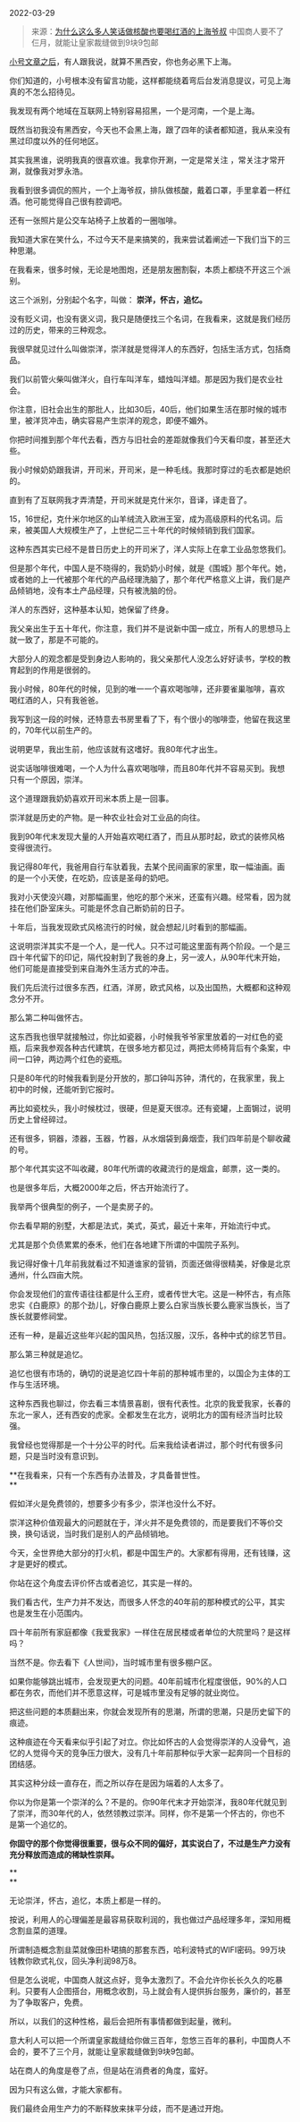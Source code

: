 2022-03-29

> 来源：[为什么这么多人笑话做核酸也要喝红酒的上海爷叔](http://mp.weixin.qq.com/s?__biz=MzU0MjYwNDU2Mw==&mid=2247504715&idx=1&sn=1d27d523f0bfacf74e133ae856b8ffdb&chksm=fb1abf37cc6d3621a3f3a2aca8728bf28ec26d0c9aa7968ecd8f2d05be9a8e45b9b2b612e475&scene=27#wechat_redirect)
> 中国商人要不了仨月，就能让皇家裁缝做到9块9包邮

[小号文章之后](http://mp.weixin.qq.com/s?__biz=MzU3NDc5Nzc0NQ==&mid=2247514915&idx=1&sn=8ab60c842d1bb3c7ec85cf0742ff0368&chksm=fd2e19fdca5990eb14d0c39693414c46e3d8924ebea14e39305b3a8762fb52ed7c72f204a617&scene=21#wechat_redirect)，有人跟我说，就算不黑西安，你也务必黑下上海。  

  

你们知道的，小号根本没有留言功能，这样都能绕着弯后台发消息提议，可见上海真的不怎么招待见。  

  

我发现有两个地域在互联网上特别容易招黑，一个是河南，一个是上海。  

  

既然当初我没有黑西安，今天也不会黑上海，跟了四年的读者都知道，我从来没有黑过印度以外的任何地区。  

  

其实我黑谁，说明我真的很喜欢谁。我拿你开涮，一定是常关注 ，常关注才常开涮，就像我对罗永浩。

  

我看到很多调侃的照片，一个上海爷叔，排队做核酸，戴着口罩，手里拿着一杯红酒。他可能觉得自己很有腔调吧。

  

还有一张照片是公交车站椅子上放着的一圈咖啡。  

  

我知道大家在笑什么，不过今天不是来搞笑的，我来尝试着阐述一下我们当下的三种思潮。  

  

在我看来，很多时候，无论是地图炮，还是朋友圈割裂，本质上都绕不开这三个派别。  

  

这三个派别，分别起个名字，叫做： **崇洋，怀古，追忆。**

  

没有贬义词，也没有褒义词，我只是随便找三个名词，在我看来，这就是我们经历过的历史，带来的三种观念。  

  

我很早就见过什么叫做崇洋，崇洋就是觉得洋人的东西好，包括生活方式，包括商品。

  

我们以前管火柴叫做洋火，自行车叫洋车，蜡烛叫洋蜡。那是因为我们是农业社会。  

  

你注意，旧社会出生的那批人，比如30后，40后，他们如果生活在那时候的城市里，被洋货冲击，确实容易产生崇洋的观念，即便不媚外。  

  

你把时间推到那个年代去看，西方与旧社会的差距就像我们今天看印度，甚至还大些。

  

我小时候奶奶跟我讲，开司米，开司米，是一种毛线。我那时穿过的毛衣都是她织的。

  

直到有了互联网我才弄清楚，开司米就是克什米尔，音译，译走音了。

  

15，16世纪，克什米尔地区的山羊绒流入欧洲王室，成为高级原料的代名词。后来，被美国人大规模生产了，上世纪二三十年代的时候倾销到我们国家。

  

这种东西其实已经不是昔日历史上的开司米了，洋人实际上在拿工业品忽悠我们。  

  

但是那个年代，中国人是不晓得的，我奶奶小时候，就是《围城》那个年代。她，或者她的上一代被那个年代的产品经理洗脑了，那个年代严格意义上讲，我们是产品倾销地，没有本土产品经理，只有被洗脑的份。  

  

洋人的东西好，这种基本认知，她保留了终身。  

  

我父亲出生于五十年代，你注意，我们并不是说新中国一成立，所有人的思想马上就一致了，那是不可能的。  

  

大部分人的观念都是受到身边人影响的，我父亲那代人没怎么好好读书，学校的教育起到的作用是很弱的。

  

我小时候，80年代的时候，见到的唯一一个喜欢喝咖啡，还非要雀巢咖啡，喜欢喝红酒的人，只有我爸爸。  

  

我写到这一段的时候，还特意去书房里看了下，有个很小的咖啡壶，他留在我这里的，70年代以前生产的。  

  

说明更早，我出生前，他应该就有这嗜好。我80年代才出生。

  

说实话咖啡很难喝，一个人为什么喜欢喝咖啡，而且80年代并不容易买到。我想只有一个原因，崇洋。  

  

这个道理跟我奶奶喜欢开司米本质上是一回事。  

  

崇洋就是历史的产物。是一种农业社会对工业品的向往。  

  

我到90年代末发现大量的人开始喜欢喝红酒了，而且从那时起，欧式的装修风格变得很流行。  

  

我记得80年代，我爸用自行车驮着我，去某个民间画家的家里，取一幅油画。画的是一个小天使，在吃奶，应该是圣母的奶吧。  

  

我对小天使没兴趣，对那幅画里，他吃的那个米米，还蛮有兴趣。经常看，因为就挂在他们卧室床头。可能是怀念自己断奶前的日子。  

  

十年后，当我发现欧式风格流行的时候，就会想起儿时看到的那幅画。  

  

这说明崇洋其实不是一个人，是一代人。只不过可能这里面有两个阶段。一个是三四十年代留下的印记，隔代投射到了我爸的身上，另一波人，从90年代末开始，他们可能是直接受到来自海外生活方式的冲击。  

  

我们先后流行过很多东西，红酒，洋房，欧式风格，以及出国热，大概都和这种观念分不开。  

  

那么第二种叫做怀古。  

  

这东西我也很早就接触过，你比如瓷器，小时候我爷爷家里放着的一对红色的瓷瓶，后来我参观各种古代建筑，在很多地方都见过，两把太师椅背后有个条案，中间一口钟，两边两个红色的瓷瓶。  

  

只是80年代的时候我看到是分开放的，那口钟叫苏钟，清代的，在我家里，我上初中的时候，还能听到它报时。

  

再比如瓷枕头，我小时候枕过，很硬，但是夏天很凉。还有瓷罐，上面锔过，说明历史上曾经碎过。  

  

还有很多，铜器，漆器，玉器，竹器，从水烟袋到鼻烟壶，我们四年前是个聊收藏的号。  

  

那个年代其实这不叫收藏，80年代所谓的收藏流行的是烟盒，邮票，这一类的。

  

也是很多年后，大概2000年之后，怀古开始流行了。  

  

我举两个很典型的例子，一个是卖房子的。  

  

你去看早期的别墅，大都是法式，美式，英式，最近十来年，开始流行中式。

  

尤其是那个负债累累的泰禾，他们在各地建下所谓的中国院子系列。

  

我记得好像十几年前我就看过不知道谁家的营销，页面还做得很精美，好像是北京通州，什么四亩大院。  

  

你会发现他们的宣传语往往都是什么王府，或者传世大宅。这是一种怀古，有点陈忠实《白鹿原》的那个劲儿，好像白鹿原上要么白家当族长要么鹿家当族长，当了族长就要修祠堂。

  

还有一种，是最近这些年兴起的国风热，包括汉服，汉乐，各种中式的综艺节目。  

  

那么第三种就是追忆。  

  

追忆也很有市场的，确切的说是追忆四十年前的那种城市里的，以国企为主体的工作与生活环境。  

  

这种东西我也聊过，你去看三本情景喜剧，很有代表性。北京的我爱我家，长春的东北一家人，还有西安的虎家。全都发生在北方，说明北方的国有经济当时比较强。  

  

我曾经也觉得那是一个十分公平的时代。后来我给读者讲过，那个时代有很多问题，只是当时没有意识到。

  

 **在我看来，只有一个东西有办法普及，才具备普世性。  
**

  

假如洋火是免费领的，想要多少有多少，崇洋也没什么不好。

  

崇洋这种价值观最大的问题就在于，洋火并不是免费领的，而是要我们不等价交换，换句话说，当时我们是别人的产品倾销地。  

  

今天，全世界绝大部分的打火机，都是中国生产的。大家都有得用，还有钱赚，这才是更好的模式。  

  

你站在这个角度去评价怀古或者追忆，其实是一样的。

  

我们看古代，生产力并不发达，而很多人怀念的40年前的那种模式的公平，其实也是发生在小范围内。  

  

四十年前所有家庭都像《我爱我家》一样住在居民楼或者单位的大院里吗？是这样吗？

  

当然不是。你去看下《人世间》，当时城市里有很多棚户区。

  

如果你能够跳出城市，会发现更大的问题。40年前城市化程度很低，90%的人口都在务农，而他们并不愿意这样，可是城市里没有足够的就业岗位。

  

把这些问题的本质翻出来，你就会发现所有的思潮，所谓的思潮，只是历史留下的痕迹。  

  

这种痕迹在今天看来似乎引起了对立。你比如怀古的人会觉得崇洋的人没骨气，追忆的人觉得今天的竞争压力很大，没有几十年前那种似乎大家一起奔同一个目标的团结感。

  

其实这种分歧一直存在，而之所以存在是因为端着的人太多了。

  

你以为你是第一个崇洋的么？不是的。你90年代末才开始崇洋，我80年代就见到了崇洋，而30年代的人，依然领教过崇洋。同样，你不是第一个怀古的，你也不是第一个追忆的。

  

 **你固守的那个你觉得很重要，很与众不同的偏好，其实说白了，不过是生产力没有充分释放而造成的稀缺性崇拜。**

 **  
**

无论崇洋，怀古，追忆，本质上都是一样的。

  

按说，利用人的心理偏差是最容易获取利润的，我也做过产品经理多年，深知用概念割韭菜的道理。

  

所谓制造概念割韭菜就像田朴珺搞的那套东西，哈利波特式的WIFI密码。99万块钱教你欧式礼仪，回头净利润98万8。

  

但是怎么说呢，中国商人就这点好，竞争太激烈了。不会允许你长长久久的吃暴利。只要有人企图搭台，用概念收割，马上就会有人提供拆台服务，廉价的，甚至为了争取客户，免费。  

  

所以，以我们的这种性格，最后会把所有事情都做到起量，微利。

  

意大利人可以把一个所谓皇家裁缝给你做三百年，忽悠三百年的暴利，中国商人不会的，要不了三个月，就能让皇家裁缝做到9块9包邮。

  

站在商人的角度是卷了点，但是站在消费者的角度，蛮好。  

  

因为只有这么做，才能大家都有。

  

我们最终会用生产力的不断释放来抹平分歧，而不是通过开炮。


